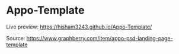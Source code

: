 # Appo-Template 

Live preview:
https://hisham3243.github.io/Appo-Template/

Source:
https://www.graphberry.com/item/appo-psd-landing-page-template
